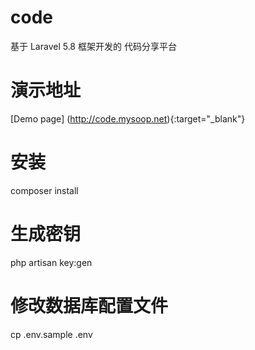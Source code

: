 # code
基于 Laravel 5.8 框架开发的 代码分享平台

# 演示地址

[Demo page] (http://code.mysoop.net){:target="_blank"}


# 安装

composer install


# 生成密钥

php artisan key:gen

# 修改数据库配置文件

cp .env.sample .env
